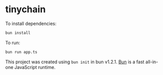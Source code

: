 # tinychain

To install dependencies:

```bash
bun install
```

To run:

```bash
bun run app.ts
```

This project was created using `bun init` in bun v1.2.1. [Bun](https://bun.sh) is a fast all-in-one JavaScript runtime.

